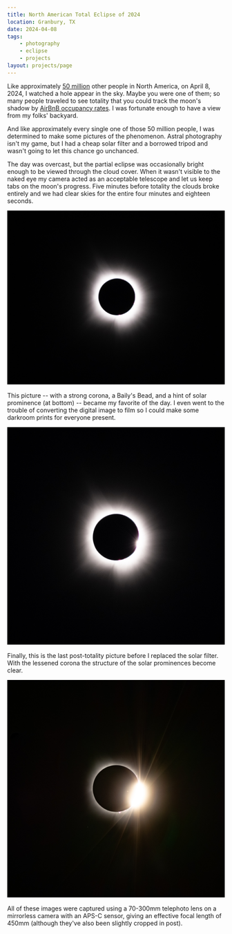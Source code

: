 ```yaml
---
title: North American Total Eclipse of 2024
location: Granbury, TX
date: 2024-04-08
tags:
    - photography 
    - eclipse
    - projects
layout: projects/page
---
```


Like approximately [50 million](https://www.space.com/total-solar-eclipse10-of-biggest-cities-in-path-of-totality-april-8-2024) other people in North America, on April 8, 2024, I watched a hole appear in the sky. Maybe you were one of them; so many people traveled to see totality that you could track the moon's shadow by [AirBnB occupancy rates](https://www.airdna.co/blog/2024-solar-eclipse-str-trends). I was fortunate enough to have a view from my folks' backyard.

And like approximately every single one of those 50 million people, I was determined to make some pictures of the phenomenon. Astral photography isn't my game, but I had a cheap solar filter and a borrowed tripod and wasn't going to let this chance go unchanced.

The day was overcast, but the partial eclipse was occasionally bright enough to be viewed through the cloud cover. When it wasn't visible to the naked eye my camera acted as an acceptable telescope and let us keep tabs on the moon's progress. Five minutes before totality the clouds broke entirely and we had clear skies for the entire four minutes and eighteen seconds.

![Total eclipse](/projects/eclipse_2024/eclipse-full.jpg)

This picture -- with a strong corona, a Baily's Bead, and a hint of solar prominence (at bottom) -- became my favorite of the day. I even went to the trouble of converting the digital image to film so I could make some darkroom prints for everyone present.

![Eclipse with Baily's Bead visible in lower-right](/projects/eclipse_2024/eclipse-bead-small.jpg)

Finally, this is the last post-totality picture before I replaced the solar filter. With the lessened corona the structure of the solar prominences become clear.

![Partial eclipse with solar prominences visible at bottom and right](/projects/eclipse_2024/eclipse-bead-large.jpg)

All of these images were captured using a 70-300mm telephoto lens on a mirrorless camera with an APS-C sensor, giving an effective focal length of 450mm (although they've also been slightly cropped in post).
